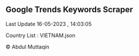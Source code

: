 

## Google Trends Keywords Scraper 
 
Last Update 16-05-2023 , 14:03:05

Country List :
VIETNAM.json



© Abdul Muttaqin 
